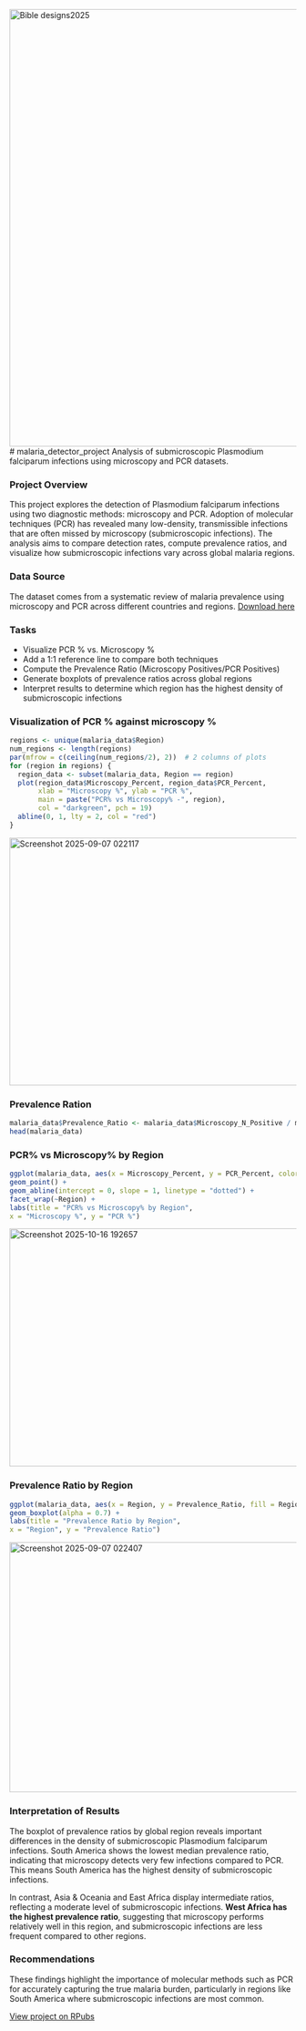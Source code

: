 <img width="1024" height="768" alt="Bible designs2025" src="https://github.com/user-attachments/assets/3de15d86-498e-4757-ae9e-a384dee41e56" /># malaria_detector_project
Analysis of submicroscopic Plasmodium falciparum infections using microscopy and PCR datasets.


### Project Overview

This project explores the detection of Plasmodium falciparum infections using two diagnostic methods: microscopy and PCR. Adoption of molecular techniques (PCR) has revealed many low-density, transmissible infections that are often missed by microscopy (submicroscopic infections). The analysis aims to compare detection rates, compute prevalence ratios, and visualize how submicroscopic infections vary across global malaria regions.


### Data Source 

The dataset comes from a systematic review of malaria prevalence using microscopy and PCR across different countries and regions. [Download here](https://raw.githubusercontent.com/HackBio-Internship/public_datasets/main/R/lancet_malaria.txt)

### Tasks
- Visualize PCR % vs. Microscopy %
- Add a 1:1 reference line to compare both techniques
- Compute the Prevalence Ratio (Microscopy Positives/PCR Positives)
- Generate boxplots of prevalence ratios across global regions
- Interpret results to determine which region has the highest density of submicroscopic infections

### Visualization of PCR % against microscopy %
```r
regions <- unique(malaria_data$Region)
num_regions <- length(regions)
par(mfrow = c(ceiling(num_regions/2), 2))  # 2 columns of plots
for (region in regions) {
  region_data <- subset(malaria_data, Region == region)
  plot(region_data$Microscopy_Percent, region_data$PCR_Percent,
       xlab = "Microscopy %", ylab = "PCR %",
       main = paste("PCR% vs Microscopy% -", region),
       col = "darkgreen", pch = 19)
  abline(0, 1, lty = 2, col = "red")
}
```
<img width="699" height="435" alt="Screenshot 2025-09-07 022117" src="https://github.com/user-attachments/assets/9c72d1d1-d7f8-4876-9f4f-3e6daa754fae" />


### Prevalence Ration
```r
malaria_data$Prevalence_Ratio <- malaria_data$Microscopy_N_Positive / malaria_data$PCR_N_Positive
head(malaria_data)
```

### PCR% vs Microscopy% by Region
```r
ggplot(malaria_data, aes(x = Microscopy_Percent, y = PCR_Percent, color = Region)) +
geom_point() +
geom_abline(intercept = 0, slope = 1, linetype = "dotted") +
facet_wrap(~Region) +
labs(title = "PCR% vs Microscopy% by Region",
x = "Microscopy %", y = "PCR %")
```

<img width="708" height="418" alt="Screenshot 2025-10-16 192657" src="https://github.com/user-attachments/assets/90259764-083b-4c15-afd2-1f000b1c06b8" />

### Prevalence Ratio by Region
```r
ggplot(malaria_data, aes(x = Region, y = Prevalence_Ratio, fill = Region)) +
geom_boxplot(alpha = 0.7) +
labs(title = "Prevalence Ratio by Region",
x = "Region", y = "Prevalence Ratio") 
```
<img width="700" height="439" alt="Screenshot 2025-09-07 022407" src="https://github.com/user-attachments/assets/d6a552e4-accc-4be8-a61b-87ac836c92fe" />



### Interpretation of Results

The boxplot of prevalence ratios by global region reveals important differences in the density of submicroscopic Plasmodium falciparum infections. South America shows the lowest median prevalence ratio, indicating that microscopy detects very few infections compared to PCR. This means South America has the highest density of submicroscopic infections.

In contrast, Asia & Oceania and East Africa display intermediate ratios, reflecting a moderate level of submicroscopic infections. **West Africa has the highest prevalence ratio**, suggesting that microscopy performs relatively well in this region, and submicroscopic infections are less frequent compared to other regions.

### Recommendations
These findings highlight the importance of molecular methods such as PCR for accurately capturing the true malaria burden, particularly in regions like South America where submicroscopic infections are most common.

[View project on RPubs](http://rpubs.com/chinonso_okezie/1341958)
